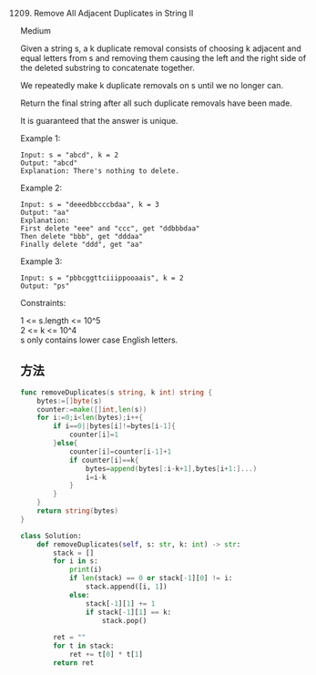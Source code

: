 1209. Remove All Adjacent Duplicates in String II


Medium


Given a string s, a k duplicate removal consists of choosing k adjacent and equal letters from s and removing them causing the left and the right side of the deleted substring to concatenate together.

We repeatedly make k duplicate removals on s until we no longer can.

Return the final string after all such duplicate removals have been made.

It is guaranteed that the answer is unique.

 

Example 1:

```
Input: s = "abcd", k = 2
Output: "abcd"
Explanation: There's nothing to delete.
```

Example 2:

```
Input: s = "deeedbbcccbdaa", k = 3
Output: "aa"
Explanation: 
First delete "eee" and "ccc", get "ddbbbdaa"
Then delete "bbb", get "dddaa"
Finally delete "ddd", get "aa"
```

Example 3:

```
Input: s = "pbbcggttciiippooaais", k = 2
Output: "ps"
```
 

Constraints:

1 <= s.length <= 10^5  
2 <= k <= 10^4  
s only contains lower case English letters.

## 方法

```go
func removeDuplicates(s string, k int) string {
    bytes:=[]byte(s)
	counter:=make([]int,len(s))
	for i:=0;i<len(bytes);i++{
		if i==0||bytes[i]!=bytes[i-1]{
			counter[i]=1
		}else{
			counter[i]=counter[i-1]+1
			if counter[i]==k{
				bytes=append(bytes[:i-k+1],bytes[i+1:]...)
				i=i-k
			}
		}
	}
	return string(bytes)
}
```

```python
class Solution:
    def removeDuplicates(self, s: str, k: int) -> str:
        stack = []
        for i in s:
            print(i)
            if len(stack) == 0 or stack[-1][0] != i:
                stack.append([i, 1])
            else:
                stack[-1][1] += 1
                if stack[-1][1] == k:
                    stack.pop()
                    
        ret = ""
        for t in stack:
            ret += t[0] * t[1]
        return ret
```